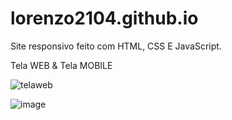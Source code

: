 # lorenzo2104.github.io
Site responsivo feito com HTML, CSS E JavaScript.

Tela WEB & Tela MOBILE

![telaweb](https://user-images.githubusercontent.com/67985114/166338321-21ef5d1f-b7c5-481f-a5d1-6c6d11acc294.png)

![image](https://user-images.githubusercontent.com/67985114/166338549-e6fc824f-6f18-445d-b45a-8a237cf6952a.png)



